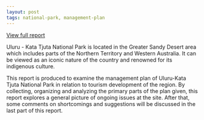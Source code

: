 ```yaml
---
layout: post
tags: national-park, management-plan
---
```



[View full report](www.)

Uluru - Kata Tjuta National Park is located in the Greater Sandy Desert area which includes parts of the Northern Territory and Western Australia. It can be viewed as an iconic nature of the country and renowned for its indigenous culture. 

This report is produced to examine the management plan of Uluru-Kata Tjuta National Park in relation to tourism development of the region. By collecting, organizing and analyzing the primary parts of the plan given, this report explores a general picture of ongoing issues at the site. After that, some comments on shortcomings and suggestions will be discussed in the last part of this report.
